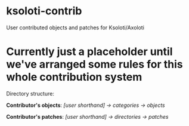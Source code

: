 # ksoloti-contrib

User contributed objects and patches for Ksoloti/Axoloti


# Currently just a placeholder until we've arranged some rules for this whole contribution system

Directory structure:


**Contributor's objects**: *\[user shorthand\] -> categories -> objects*


**Contributor's patches**: *\[user shorthand\] -> directories -> patches*
